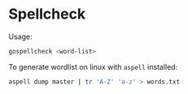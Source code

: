 # Spellcheck

Usage:
```sh
gospellcheck <word-list>
```

To generate wordlist on linux with `aspell` installed:
```sh
aspell dump master | tr 'A-Z' 'a-z' > words.txt
```
